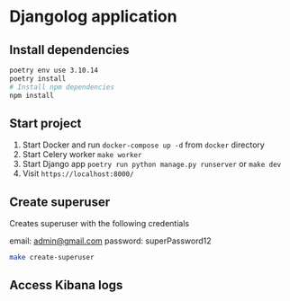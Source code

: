 # Djangolog application

## Install dependencies

```bash
poetry env use 3.10.14
poetry install
# Install npm dependencies
npm install
```

## Start project

1. Start Docker and run `docker-compose up -d` from `docker` directory
2. Start Celery worker `make worker`
3. Start Django app `poetry run python manage.py runserver` or `make dev`
4. Visit `https://localhost:8000/`

## Create superuser

Creates superuser with the following credentials

email: admin@gmail.com
password: superPassword12

```bash
make create-superuser
```

## Access Kibana logs
